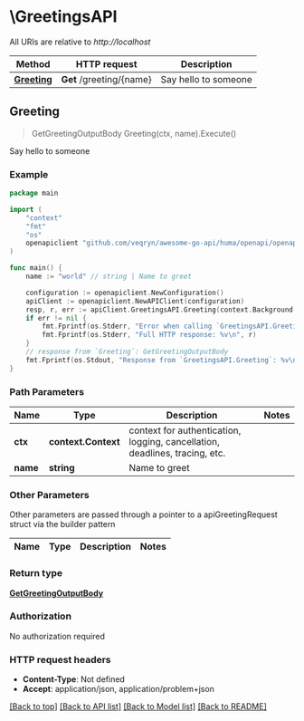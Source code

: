 # \GreetingsAPI

All URIs are relative to *http://localhost*

Method | HTTP request | Description
------------- | ------------- | -------------
[**Greeting**](GreetingsAPI.md#Greeting) | **Get** /greeting/{name} | Say hello to someone



## Greeting

> GetGreetingOutputBody Greeting(ctx, name).Execute()

Say hello to someone



### Example

```go
package main

import (
	"context"
	"fmt"
	"os"
	openapiclient "github.com/veqryn/awesome-go-api/huma/openapi/openapi_generator/go/client/gen"
)

func main() {
	name := "world" // string | Name to greet

	configuration := openapiclient.NewConfiguration()
	apiClient := openapiclient.NewAPIClient(configuration)
	resp, r, err := apiClient.GreetingsAPI.Greeting(context.Background(), name).Execute()
	if err != nil {
		fmt.Fprintf(os.Stderr, "Error when calling `GreetingsAPI.Greeting``: %v\n", err)
		fmt.Fprintf(os.Stderr, "Full HTTP response: %v\n", r)
	}
	// response from `Greeting`: GetGreetingOutputBody
	fmt.Fprintf(os.Stdout, "Response from `GreetingsAPI.Greeting`: %v\n", resp)
}
```

### Path Parameters


Name | Type | Description  | Notes
------------- | ------------- | ------------- | -------------
**ctx** | **context.Context** | context for authentication, logging, cancellation, deadlines, tracing, etc.
**name** | **string** | Name to greet | 

### Other Parameters

Other parameters are passed through a pointer to a apiGreetingRequest struct via the builder pattern


Name | Type | Description  | Notes
------------- | ------------- | ------------- | -------------


### Return type

[**GetGreetingOutputBody**](GetGreetingOutputBody.md)

### Authorization

No authorization required

### HTTP request headers

- **Content-Type**: Not defined
- **Accept**: application/json, application/problem+json

[[Back to top]](#) [[Back to API list]](../README.md#documentation-for-api-endpoints)
[[Back to Model list]](../README.md#documentation-for-models)
[[Back to README]](../README.md)

